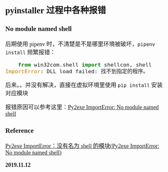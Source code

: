 <font size=4 face='楷体'>

## pyinstaller 过程中各种报错

### No module named shell

后期使用 pipenv 时，不清楚是不是哪里环境被破坏，`pipenv install` 频繁报错：

```python
    from win32com.shell import shellcon, shell
ImportError: DLL load failed: 找不到指定的程序。
```

后来。。并没有解决，直接在虚拟环境里使用 `pip install` 安装对应模块

报错原因可以参考这里：[Py2exe ImportError: No module named shell](http://www.it1352.com/903049.html)

### Reference

[Py2exe ImportError：没有名为 shell 的模块(Py2exe ImportError: No module named shell)](http://www.it1352.com/903049.html)

**2019.11.12**
